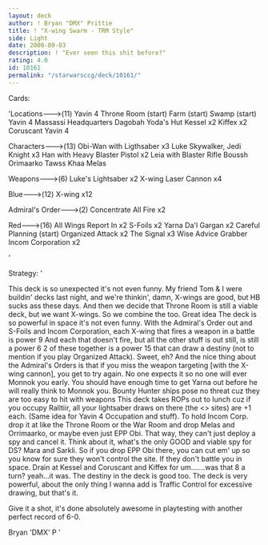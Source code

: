 ```yaml
---
layout: deck
author: ! Bryan "DMX" Prittie
title: ! "X-wing Swarm - TRM Style"
side: Light
date: 2000-09-03
description: ! "Ever seen this shit before?"
rating: 4.0
id: 10161
permalink: "/starwarsccg/deck/10161/"
---
```

Cards: 

'Locations--->(11)
Yavin 4 Throne Room (start)
Farm (start)
Swamp (start)
Yavin 4 Massassi Headquarters
Dagobah Yoda's Hut
Kessel x2
Kiffex x2
Coruscant
Yavin 4

Characters--->(13)
Obi-Wan with Ligthsaber x3
Luke Skywalker, Jedi Knight x3
Han with Heavy Blaster Pistol x2
Leia with Blaster Rifle
Boussh
Orimaarko
Tawss Khaa
Melas

Weapons--->(6)
Luke's Lightsaber x2
X-wing Laser Cannon x4

Blue--->(12)
X-wing x12

Admiral's Order--->(2)
Concentrate All Fire x2

Red--->(16)
All Wings Report In x2
S-Foils x2
Yarna Da'l Gargan x2
Careful Planning (start)
Organized Attack x2
The Signal x3
Wise Advice
Grabber
Incom Corporation x2


'

Strategy: '

This deck is so unexpected it's not even funny.  My friend Tom & I were buildin' decks last night, and we're thinkin', damn, X-wings are good, but HB sucks ass these days.  And then we decide that Throne Room is still a viable deck, but we want X-wings.  So we combine the too.  Great idea  The deck is so powerful in space it's not even funny.  With the Admiral's Order out and S-Foils and Incom Corporation, each X-wing that fires a weapon in a battle is power 9  And each that doesn't fire, but all the other stuff is out still, is still a power 6  2 of these together is a power 15 that can draw a destiny (not to mention if you play Organized Attack).	Sweet, eh?  And the nice thing about the Admiral's Orders is that if you miss the weapon targeting [with the X-wing cannon], you get to try again.  No one expects it so no one will ever Monnok you early.  You should have enough time to get Yarna out before he will really think to Monnok you.  Bounty Hunter ships pose no threat cuz they are too easy to hit with weapons  This deck takes ROPs out to lunch cuz if you occupy Ralltiir, all your lightsaber draws on there (the <> sites) are +1 each.  (Same idea for Yavin 4 Occupation and stuff).  To hold Incom Corp. drop it at like the Throne Room or the War Room and drop Melas and Orrimaarko, or maybe even just EPP Obi.  That way, they can't just deploy a spy and cancel it.  Think about it, what's the only GOOD and viable spy for DS?  Mara and Sarkli.  So if you drop EPP Obi there, you can cut em' up so you know for sure they won't control the site.  If they don't battle you in space.  Drain at Kessel and Coruscant and Kiffex for um.......was that 8 a turn?	yeah...it was.	The destiny in the deck is good too.  The deck is very powerful, about the only thing I wanna add is Traffic Control for excessive drawing, but that's it.

Give it a shot, it's done absolutely awesome in playtesting with another perfect record of 6-0.

Bryan 'DMX' P    '
